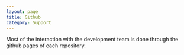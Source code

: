 ```yaml
---
layout: page
title: Github
category: Support
---
```


Most of the interaction with the development team is done through the github pages of each repository.
